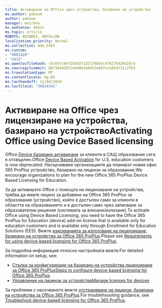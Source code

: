 ```yaml
---
title: Активиране на Office чрез устройство, базирано на устройства
ms.author: pebaum
author: pebaum
manager: mnirkhe
ms.audience: Admin
ms.topic: article
ROBOTS: NOINDEX, NOFOLLOW
localization_priority: Normal
ms.collection: Adm_O365
ms.custom:
- "9001420"
- "3433"
ms.openlocfilehash: c5c857c0ef2bb02f1d2176034c4f6275426d2dc4
ms.sourcegitcommit: 867184426f2ed48e3e845544d7ce185d731c2fb3
ms.translationtype: MT
ms.contentlocale: bg-BG
ms.lasthandoff: 12/04/2019
ms.locfileid: "39814341"
---
```

# <a name="activating-office-using-device-based-licensing"></a><span data-ttu-id="b29eb-102">Активиране на Office чрез лицензиране на устройства, базирано на устройство</span><span class="sxs-lookup"><span data-stu-id="b29eb-102">Activating Office using Device Based licensing</span></span>

<span data-ttu-id="b29eb-103">Office [Device базирано активиране](https://aka.ms/officedba) за клиенти в САЩ образование сега е отхвърлен.</span><span class="sxs-lookup"><span data-stu-id="b29eb-103">Office [Device Based Activation](https://aka.ms/officedba) for U.S. education customers is now deprecated.</span></span> <span data-ttu-id="b29eb-104">Насърчаваме организациите да планират новия офис 365 ProPlus устройство, базирано на лицензи за образование.</span><span class="sxs-lookup"><span data-stu-id="b29eb-104">We encourage organizations to plan for the new Office 365 ProPlus Device Based Licensing for Education.</span></span>

<span data-ttu-id="b29eb-105">За да активирате Office с помощта на лицензиране на устройства, трябва да имате лиценз за добавяне на Office 365 ProPlus за образование (устройство), който е достъпен само за клиенти в областта на образованието и е достъпен само чрез записване за образователни решения (системата за влизане/излизане).</span><span class="sxs-lookup"><span data-stu-id="b29eb-105">To activate Office using Device Based Licensing, you need to have the Office 365 ProPlus for Education (device) add-on license that is available only for education customers and is available only through Enrollment for Education Solutions (EES).</span></span> <span data-ttu-id="b29eb-106">Вижте [изискванията за използване на лицензиране, базирано на устройства за Office 365 ProPlus](https://docs.microsoft.com/deployoffice/device-based-licensing#requirements-for-using-device-based-licensing-for-office-365-proplus).</span><span class="sxs-lookup"><span data-stu-id="b29eb-106">Please see [Requirements for using device-based licensing for Office 365 ProPlus](https://docs.microsoft.com/deployoffice/device-based-licensing#requirements-for-using-device-based-licensing-for-office-365-proplus).</span></span>

<span data-ttu-id="b29eb-107">За подробна информация относно настройката вижте:</span><span class="sxs-lookup"><span data-stu-id="b29eb-107">For detailed information on setup, see:</span></span>
- [<span data-ttu-id="b29eb-108">Стъпки за конфигуриране на базирано на устройства лицензиране за Office 365 ProPlus</span><span class="sxs-lookup"><span data-stu-id="b29eb-108">Steps to configure device-based licensing for Office 365 ProPlus</span></span>](https://docs.microsoft.com/deployoffice/device-based-licensing#steps-to-configure-device-based-licensing-for-office-365-proplus)
- [<span data-ttu-id="b29eb-109">Управление на лицензи за устройства</span><span class="sxs-lookup"><span data-stu-id="b29eb-109">Manage licenses for devices</span></span>](https://docs.microsoft.com/Office365/Admin/misc/manage-licenses-for-devices)

<span data-ttu-id="b29eb-110">За проблеми с насочването вижте [отстраняване на лицензи, базирани на устройства за Office 365 ProPlus](https://docs.microsoft.com/deployoffice/device-based-licensing#troubleshoot-device-based-licensing-for-office-365-proplus).</span><span class="sxs-lookup"><span data-stu-id="b29eb-110">For troublehsooting guidance, see [Troubleshoot device-based licensing for Office 365 ProPlus](https://docs.microsoft.com/deployoffice/device-based-licensing#troubleshoot-device-based-licensing-for-office-365-proplus).</span></span>